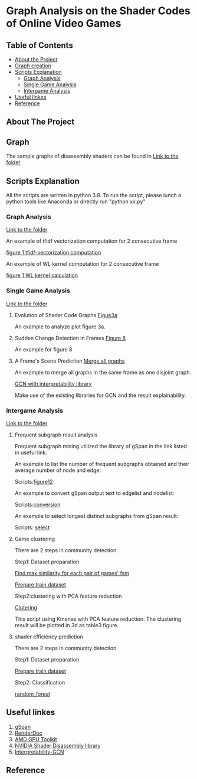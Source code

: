 # Graph Analysis on the Shader Codes of Online Video Games 
<!-- TABLE OF CONTENTS -->
## Table of Contents

* [About the Project](#about-the-project)
* [Graph creation](#Graph-creation)
* [Scripts Explanation](#Scripts-Explanation)
  * [Graph Analysis](#Graph-Analysis)
  * [Single Game Analysis](#Single-game)
  * [Intergame Analysis](#Inter-game)
* [Useful linkes](#Useful-linkes)
* [Reference](#Reference)



<!-- ABOUT THE PROJECT -->
## About The Project

<!-- Graph creation -->
## Graph  
The sample graphs of disassembly shaders can be found in  [Link to the folder](sample_graph/)


<!-- Scripts Explanation -->
## Scripts Explanation

All the scripts are written in python 3.8. To run the script, please lunch a python tools like Anaconda or directly run "python xx.py" 

###  Graph Analysis 
[Link to the folder](Graph_Analysis/)

An example of tfidf vectorization computation for 2 consecutive frame 

[figure 1 tfidf-vectorization computation](Graph_Analysis/tfid_vector_2consecutiveFrame_FS.py)

An example of WL kernel computation for 2 consecutive frame 

[figure 1 WL kernel calculation](Graph_Analysis/WL_kernel_2consecutiveFrame_FS.py)

### Single Game Analysis
[Link to the folder](Single_Game/)

1. Evolution of Shader Code Graphs
   [Figue3a](Single_Game/figure3a_barplot_node_FS.py)
	
	An example to analyze plot figure 3a.
	

2. Sudden Change Detection in Frames
   [Figure 8](Graph_Analysis/WL_kernel_2consecutiveFrame_FS.py)
   
   An example for figure 8
   
3. A Frame's Scene Prediction
   [Merge all graphs](Single_Game/merge_allgraph_into1_perframe_GTA5_cs_hs_ls.py)

   An example to merge all graphs in the same frame as one disjoint graph. 
   
   [GCN with interpretability library](https://github.com/tsKenneth/interpretable-graph-classification)

   Make use of the existing libraries for GCN and the result explainability.
	
### Intergame Analysis
[Link to the folder](Inter_Game/)

1. Frequent subgraph result analysis 

    Frequent subgraph mining utilized the library of gSpan in the link listed in useful link. 

    An example to list the number of frequent subgraphs obtained and their average number of node and edge: 
    
    Scripts:[figure12](Inter_Game/boxplot_node_intergame.py)

    An example to convert gSpan output text to edgelist and nodelist: 
    
    Scripts:[conversion](Inter_Game/convert_fsm_file_to_edgelist_hash.py)

    An example to select longest distinct subgraphs from gSpan result: 
    
    Scripts: [select](Inter_Game/select_distinct_subgraph_labelgame.py)

2. Game clustering 
	
    There are 2 steps in community detection

    Step1: Dataset preparation 
    
   	[Find max similarity for each pair of games' fsm](Inter_Game/WL_kernel_inter_game_fsm.py)
   
  	[Prepare train dataset](Inter_Game/prepare_dataset_clustering.py)


    Step2:clustering with PCA feature reduction
    
	[Clutering](Inter_Game/3dplot_Kmeans.py)
	
	This script using Kmenas with PCA feature reduction. The clustering result will be plotted in 3d as table3 figure.  


3. shader efficiency prediction

    There are 2 steps in community detection

    Step1: Dataset preparation

	[Prepare train dataset](Inter_Game/prepare_dataset_predict_efficiency_select_distinct_hw_used_in_shader.py)
	
    Step2: Classification  
    
	[random_forest](Inter_Game/random_forest_crossValidation.py)

    

<!-- Useful linkes -->
## Useful linkes
1. [gSpan](https://github.com/betterenvi/gSpan)
2. [RenderDoc](https://renderdoc.org/)
3. [AMD GPU Toolkit](https://gpuopen.com/introducing-radeon-developer-tool-suite/})
4. [NVIDIA Shader Disassembly library](https://developer.nvidia.com/shader-disasm)
5. [Interpretability-GCN](https://github.com/tsKenneth/interpretable-graph-classification)



<!-- Reference -->
## Reference

